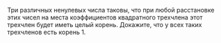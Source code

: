 Три различных ненулевых числа таковы, что при любой расстановке этих
чисел на места коэффициентов квадратного трехчлена этот трехчлен будет иметь
целый корень. Докажите, что у всех таких трехчленов есть корень 1.